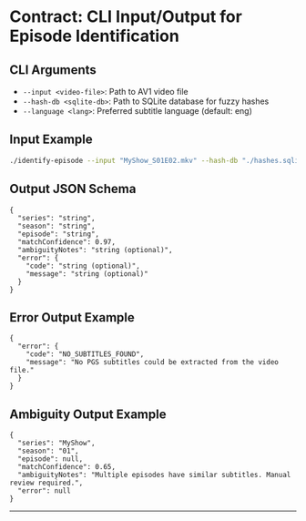 # Contract: CLI Input/Output for Episode Identification

## CLI Arguments

- `--input <video-file>`: Path to AV1 video file
- `--hash-db <sqlite-db>`: Path to SQLite database for fuzzy hashes
- `--language <lang>`: Preferred subtitle language (default: eng)

## Input Example

```sh
./identify-episode --input "MyShow_S01E02.mkv" --hash-db "./hashes.sqlite"
```

## Output JSON Schema

```
{
  "series": "string",
  "season": "string",
  "episode": "string",
  "matchConfidence": 0.97,
  "ambiguityNotes": "string (optional)",
  "error": {
    "code": "string (optional)",
    "message": "string (optional)"
  }
}
```

## Error Output Example

```
{
  "error": {
    "code": "NO_SUBTITLES_FOUND",
    "message": "No PGS subtitles could be extracted from the video file."
  }
}
```

## Ambiguity Output Example

```
{
  "series": "MyShow",
  "season": "01",
  "episode": null,
  "matchConfidence": 0.65,
  "ambiguityNotes": "Multiple episodes have similar subtitles. Manual review required.",
  "error": null
}
```

---
